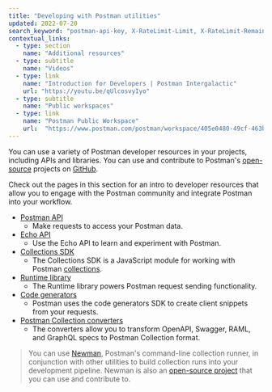 ```yaml
---
title: "Developing with Postman utilities"
updated: 2022-07-20
search_keyword: "postman-api-key, X-RateLimit-Limit, X-RateLimit-Remaining, X-RateLimit-Reset"
contextual_links:
  - type: section
    name: "Additional resources"
  - type: subtitle
    name: "Videos"
  - type: link
    name: "Introduction for Developers | Postman Intergalactic"
    url: "https://youtu.be/qUlcosvyIyo"
  - type: subtitle
    name: "Public workspaces"
  - type: link
    name: "Postman Public Workspace"
    url:  "https://www.postman.com/postman/workspace/405e0480-49cf-463b-8052-6c0d05a8e8f3"
---
```


You can use a variety of Postman developer resources in your projects, including APIs and libraries. You can use and contribute to Postman's [open-source](https://www.postman.com/open-philosophy/) projects on [GitHub](https://github.com/postmanlabs).

Check out the pages in this section for an intro to developer resources that allow you to engage with the Postman community and integrate Postman into your workflow.

* [Postman API](/docs/developer/postman-api/intro-api/)
    * Make requests to access your Postman data.
* [Echo API](/docs/developer/echo-api/)
    * Use the Echo API to learn and experiment with Postman.
* [Collections SDK](/docs/developer/collection-sdk/)
    * The Collections SDK is a JavaScript module for working with Postman [collections](/docs/sending-requests/intro-to-collections/).
* [Runtime library](/docs/developer/runtime-library/)
    * The Runtime library powers Postman request sending functionality.
* [Code generators](/docs/developer/code-generators/)
    * Postman uses the code generators SDK to create client snippets from your requests.
* [Postman Collection converters](/docs/developer/collection-conversion/)
    * The converters allow you to transform OpenAPI, Swagger, RAML, and GraphQL specs to Postman Collection format.

> You can use [Newman](/docs/collections/using-newman-cli/command-line-integration-with-newman/), Postman's command-line collection runner, in conjunction with other utilities to build collection runs into your development pipeline. Newman is also an [open-source project](https://github.com/postmanlabs/newman) that you can use and contribute to.
